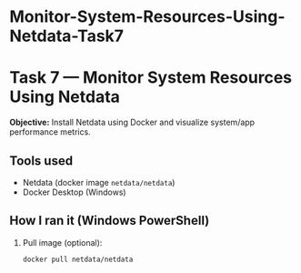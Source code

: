 ﻿# Monitor-System-Resources-Using-Netdata-Task7

# Task 7 — Monitor System Resources Using Netdata

**Objective:** Install Netdata using Docker and visualize system/app performance metrics.

## Tools used
- Netdata (docker image `netdata/netdata`)
- Docker Desktop (Windows)

## How I ran it (Windows PowerShell)
1. Pull image (optional):
   ```bash
   docker pull netdata/netdata

